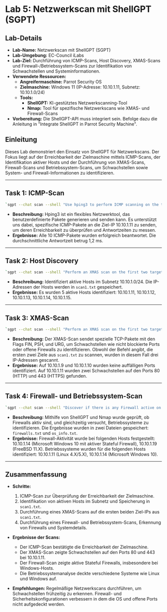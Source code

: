 # Lab 5: Netzwerkscan mit ShellGPT (SGPT)

## Lab-Details

- **Lab-Name:** Netzwerkscan mit ShellGPT (SGPT)
- **Lab-Umgebung:** EC-Council iLabs
- **Lab-Ziel:** Durchführung von ICMP-Scans, Host Discovery, XMAS-Scans und Firewall-/Betriebssystem-Scans zur Identifikation von Schwachstellen und Systeminformationen.
- **Verwendete Ressourcen:**
  - **Angreifermaschine:** Parrot Security OS
  - **Zielmaschine:** Windows 11 (IP-Adresse: 10.10.1.11, Subnetz: 10.10.1.0/24)
  - **Tools:**
    - **ShellGPT:** KI-gestütztes Netzwerkscanning-Tool
    - **Nmap:** Tool für spezifische Netzwerkscans wie XMAS- und Firewall-Scans
- **Vorbereitung:** Die ShellGPT-API muss integriert sein. Befolge dazu die Anleitung in "Integrate ShellGPT in Parrot Security Machine".

## Einleitung

Dieses Lab demonstriert den Einsatz von ShellGPT für Netzwerkscans. Der Fokus liegt auf der Erreichbarkeit der Zielmaschine mittels ICMP-Scans, der Identifikation aktiver Hosts und der Durchführung von XMAS-Scans, Firewall-Scans und Betriebssystem-Scans, um Schwachstellen sowie System- und Firewall-Informationen zu identifizieren.

---

## Task 1: ICMP-Scan
```bash
`sgpt --chat scan --shell "Use hping3 to perform ICMP scanning on the target IP address 10.10.1.11 and stop after 10 iterations"
```
- **Beschreibung:** Hping3 ist ein flexibles Netzwerktool, das benutzerdefinierte Pakete generieren und senden kann. Es unterstützt uns dabei, spezifische ICMP-Pakete an die Ziel-IP 10.10.1.11 zu senden, um deren Erreichbarkeit zu überprüfen und Antwortzeiten zu messen.
- **Ergebnisse:** Alle 10 ICMP-Pakete wurden erfolgreich beantwortet. Die durchschnittliche Antwortzeit betrug 1,2 ms.

---

## Task 2: Host Discovery
```bash
`sgpt --chat scan --shell "Perform an XMAS scan on the first two targets from the file scan1.txt"`
```
- **Beschreibung:** Identifiziert aktive Hosts im Subnetz 10.10.1.0/24. Die IP-Adressen der Hosts werden in `scan1.txt` gespeichert.
- **Ergebnisse:** Es wurden 5 aktive Hosts identifiziert: 10.10.1.11, 10.10.1.12, 10.10.1.13, 10.10.1.14, 10.10.1.15.

---

## Task 3: XMAS-Scan
```bash
`sgpt --chat scan --shell "Perform an XMAS scan on the first two targets from the file scan1.txt"`
```
- **Beschreibung:** Der XMAS-Scan sendet spezielle TCP-Pakete mit den Flags FIN, PSH, und URG, um Schwachstellen wie nicht blockierte Ports oder offene Firewalls zu identifizieren. Obwohl der Befehl angibt, die ersten zwei Ziele aus `scan1.txt` zu scannen, wurden in diesem Fall drei IP-Adressen gescannt.
- **Ergebnisse:** Auf 10.10.1.9 und 10.10.1.10 wurden keine auffälligen Ports identifiziert. Auf 10.10.1.11 wurden zwei Schwachstellen auf den Ports 80 (HTTP) und 443 (HTTPS) gefunden.

---

## Task 4: Firewall- und Betriebssystem-Scan
```bash
`sgpt --chat scan --shell "Discover if there is any Firewall active on the subnet 10.10.1.0/24 and then find the list of the IP addresses of the firewalls and operating systems"`
```
- **Beschreibung:** Mithilfe von ShellGPT und Nmap wurde geprüft, ob Firewalls aktiv sind, und gleichzeitig versucht, Betriebssysteme zu identifizieren. Die Ergebnisse wurden in zwei Dateien gespeichert: `firewalls.txt` und `os_info.txt`.
- **Ergebnisse:** Firewall-Aktivität wurde bei folgenden Hosts festgestellt: 10.10.1.14 (Microsoft Windows 10 mit aktiver Stateful Firewall), 10.10.1.19 (FreeBSD 11.X). Betriebssysteme wurden für die folgenden Hosts identifiziert: 10.10.1.11 (Linux 4.X/5.X), 10.10.1.14 (Microsoft Windows 10).

---

## Zusammenfassung

- **Schritte:**
  1. ICMP-Scan zur Überprüfung der Erreichbarkeit der Zielmaschine.
  2. Identifikation von aktiven Hosts im Subnetz und Speicherung in `scan1.txt`.
  3. Durchführung eines XMAS-Scans auf die ersten beiden Ziel-IPs aus `scan1.txt`.
  4. Durchführung eines Firewall- und Betriebssystem-Scans, Erkennung von Firewalls und Systemdetails.

- **Ergebnisse der Scans:**
  - Der ICMP-Scan bestätigte die Erreichbarkeit der Zielmaschine.
  - Der XMAS-Scan zeigte Schwachstellen auf den Ports 80 und 443 bei 10.10.1.11.
  - Der Firewall-Scan zeigte aktive Stateful Firewalls, insbesondere bei Windows-Hosts.
  - Die Betriebssystemanalyse deckte verschiedene Systeme wie Linux und Windows auf.

- **Empfehlungen:**
Regelmäßige Netzwerkscans durchführen, um Schwachstellen frühzeitig zu erkennen. Firewall- und Sicherheitskonfigurationen verbessern in dem die OS und offene Ports nicht aufgedeckt werden.
